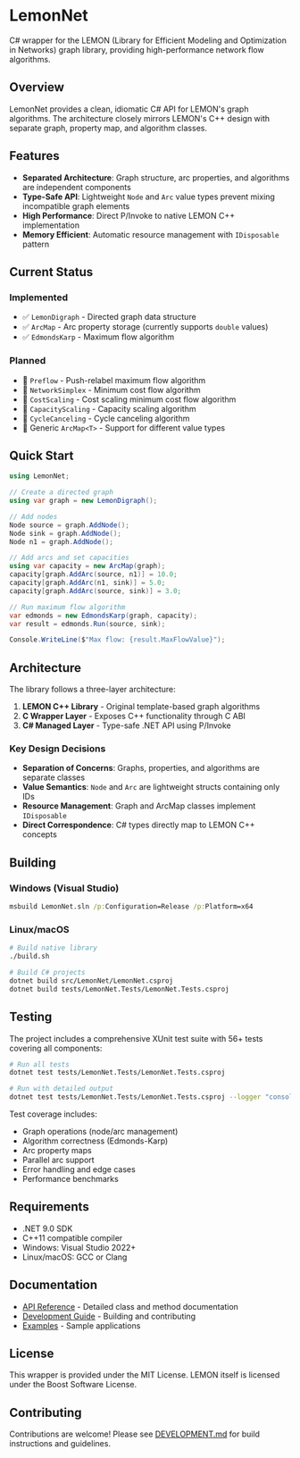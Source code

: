 # LemonNet

C# wrapper for the LEMON (Library for Efficient Modeling and Optimization in Networks) graph library, providing high-performance network flow algorithms.

## Overview

LemonNet provides a clean, idiomatic C# API for LEMON's graph algorithms. The architecture closely mirrors LEMON's C++ design with separate graph, property map, and algorithm classes.

## Features

- **Separated Architecture**: Graph structure, arc properties, and algorithms are independent components
- **Type-Safe API**: Lightweight `Node` and `Arc` value types prevent mixing incompatible graph elements  
- **High Performance**: Direct P/Invoke to native LEMON C++ implementation
- **Memory Efficient**: Automatic resource management with `IDisposable` pattern

## Current Status

### Implemented
- ✅ `LemonDigraph` - Directed graph data structure
- ✅ `ArcMap` - Arc property storage (currently supports `double` values)
- ✅ `EdmondsKarp` - Maximum flow algorithm

### Planned
- 🔲 `Preflow` - Push-relabel maximum flow algorithm
- 🔲 `NetworkSimplex` - Minimum cost flow algorithm  
- 🔲 `CostScaling` - Cost scaling minimum cost flow algorithm
- 🔲 `CapacityScaling` - Capacity scaling algorithm
- 🔲 `CycleCanceling` - Cycle canceling algorithm
- 🔲 Generic `ArcMap<T>` - Support for different value types

## Quick Start

```csharp
using LemonNet;

// Create a directed graph
using var graph = new LemonDigraph();

// Add nodes
Node source = graph.AddNode();
Node sink = graph.AddNode();
Node n1 = graph.AddNode();

// Add arcs and set capacities
using var capacity = new ArcMap(graph);
capacity[graph.AddArc(source, n1)] = 10.0;
capacity[graph.AddArc(n1, sink)] = 5.0;
capacity[graph.AddArc(source, sink)] = 3.0;

// Run maximum flow algorithm
var edmonds = new EdmondsKarp(graph, capacity);
var result = edmonds.Run(source, sink);

Console.WriteLine($"Max flow: {result.MaxFlowValue}");
```

## Architecture

The library follows a three-layer architecture:

1. **LEMON C++ Library** - Original template-based graph algorithms
2. **C Wrapper Layer** - Exposes C++ functionality through C ABI
3. **C# Managed Layer** - Type-safe .NET API using P/Invoke

### Key Design Decisions

- **Separation of Concerns**: Graphs, properties, and algorithms are separate classes
- **Value Semantics**: `Node` and `Arc` are lightweight structs containing only IDs
- **Resource Management**: Graph and ArcMap classes implement `IDisposable`
- **Direct Correspondence**: C# types directly map to LEMON C++ concepts

## Building

### Windows (Visual Studio)
```cmd
msbuild LemonNet.sln /p:Configuration=Release /p:Platform=x64
```

### Linux/macOS
```bash
# Build native library
./build.sh

# Build C# projects
dotnet build src/LemonNet/LemonNet.csproj
dotnet build tests/LemonNet.Tests/LemonNet.Tests.csproj
```

## Testing

The project includes a comprehensive XUnit test suite with 56+ tests covering all components:

```bash
# Run all tests
dotnet test tests/LemonNet.Tests/LemonNet.Tests.csproj

# Run with detailed output
dotnet test tests/LemonNet.Tests/LemonNet.Tests.csproj --logger "console;verbosity=detailed"
```

Test coverage includes:
- Graph operations (node/arc management)
- Algorithm correctness (Edmonds-Karp)
- Arc property maps
- Parallel arc support
- Error handling and edge cases
- Performance benchmarks

## Requirements

- .NET 9.0 SDK
- C++11 compatible compiler
- Windows: Visual Studio 2022+
- Linux/macOS: GCC or Clang

## Documentation

- [API Reference](API.md) - Detailed class and method documentation
- [Development Guide](DEVELOPMENT.md) - Building and contributing
- [Examples](examples/) - Sample applications

## License

This wrapper is provided under the MIT License. LEMON itself is licensed under the Boost Software License.

## Contributing

Contributions are welcome! Please see [DEVELOPMENT.md](DEVELOPMENT.md) for build instructions and guidelines.
